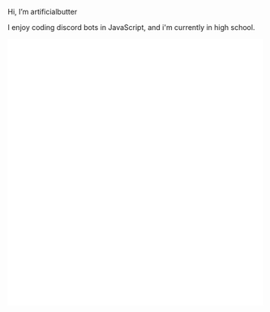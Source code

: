Hi, I’m artificialbutter

I enjoy coding discord bots in JavaScript, and i'm currently in high school.

![Metrics](/github-metrics.svg)
